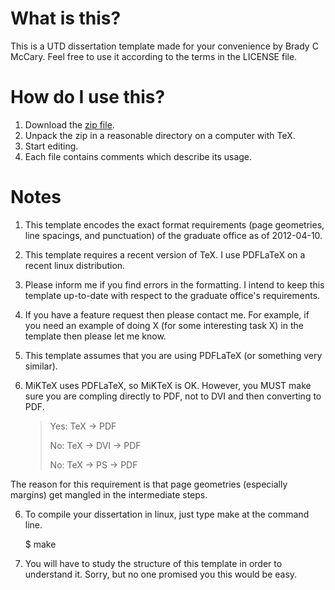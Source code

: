 
# What is this?

This is a UTD dissertation template made for your convenience by Brady C McCary. Feel free to use it according to the terms in the LICENSE file.

# How do I use this?

1. Download the [zip file](https://github.com/bmccary/utd-dissertation-template/archive/master.zip).
2. Unpack the zip in a reasonable directory on a computer with TeX.
3. Start editing. 
4. Each file contains comments which describe its usage.

# Notes

1. This template encodes the exact format requirements (page geometries, line spacings, and punctuation) of the graduate office as of 2012-04-10.
2. This template requires a recent version of TeX. I use PDFLaTeX on a recent linux distribution.
3. Please inform me if you find errors in the formatting. I intend to keep this template up-to-date with respect to the graduate office's requirements.
3. If you have a feature request then please contact me. For example, if you need an example of doing X (for some interesting task X) in the template then please let me know.
4. This template assumes that you are using PDFLaTeX (or something very similar).
5. MiKTeX uses PDFLaTeX, so MiKTeX is OK. However, you MUST make sure you are compling directly to PDF, not to DVI and then converting to PDF.
 
    > Yes: TeX -> PDF
    >
    > No: TeX -> DVI -> PDF
    >
    > No: TeX -> PS -> PDF

  The reason for this requirement is that page geometries (especially margins) get mangled in the intermediate steps.

6. To compile your dissertation in linux, just type make at the command line.

     $ make

7. You will have to study the structure of this template in order to understand it. Sorry, but no one promised you this would be easy.
